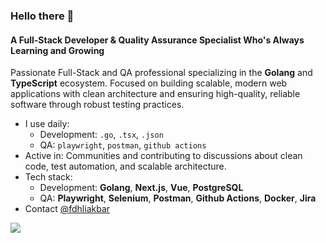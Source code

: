### Hello there 👋

#### A Full-Stack Developer & Quality Assurance Specialist Who's Always Learning and Growing

Passionate Full-Stack and QA professional specializing in the **Golang** and **TypeScript** ecosystem.
Focused on building scalable, modern web applications with clean architecture and ensuring high-quality, reliable software through robust testing practices.

- I use daily:
  - Development: `.go`, `.tsx`, `.json`
  - QA: `playwright`, `postman`, `github actions`
- Active in: Communities and contributing to discussions about clean code, test automation, and scalable architecture.
- Tech stack:
  - Development: **Golang**, **Next.js**, **Vue**, **PostgreSQL**
  - QA: **Playwright**, **Selenium**, **Postman**, **Github Actions**, **Docker**, **Jira**
- Contact [@fdhliakbar](https://instagram.com/fdhliakbar)

<a href="https://profile.codersrank.io/user/fdhliakbar">![](https://cr-ss-service.azurewebsites.net/api/ScreenShot?widget=summary&username=fdhliakbar)</a>
